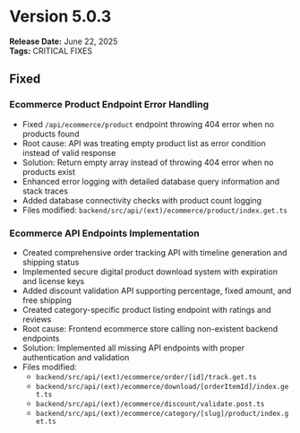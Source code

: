 # Version 5.0.3
**Release Date:** June 22, 2025  
**Tags:** CRITICAL FIXES

## Fixed

### Ecommerce Product Endpoint Error Handling
- Fixed `/api/ecommerce/product` endpoint throwing 404 error when no products found
- Root cause: API was treating empty product list as error condition instead of valid response
- Solution: Return empty array instead of throwing 404 error when no products exist
- Enhanced error logging with detailed database query information and stack traces
- Added database connectivity checks with product count logging
- Files modified: `backend/src/api/(ext)/ecommerce/product/index.get.ts`

### Ecommerce API Endpoints Implementation
- Created comprehensive order tracking API with timeline generation and shipping status
- Implemented secure digital product download system with expiration and license keys
- Added discount validation API supporting percentage, fixed amount, and free shipping
- Created category-specific product listing endpoint with ratings and reviews
- Root cause: Frontend ecommerce store calling non-existent backend endpoints
- Solution: Implemented all missing API endpoints with proper authentication and validation
- Files modified:
  - `backend/src/api/(ext)/ecommerce/order/[id]/track.get.ts`
  - `backend/src/api/(ext)/ecommerce/download/[orderItemId]/index.get.ts`
  - `backend/src/api/(ext)/ecommerce/discount/validate.post.ts`
  - `backend/src/api/(ext)/ecommerce/category/[slug]/product/index.get.ts` 